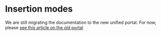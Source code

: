 ﻿# Insertion modes

We are still migrating the documentation to the new unified portal. For now, please
[see this article on the old portal](http://pki.lacunasoftware.com/Help/html/0c3a0640-221e-469e-b286-c312f6b0b750.htm)
